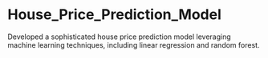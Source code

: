 # House_Price_Prediction_Model
Developed a sophisticated house price prediction model leveraging machine learning techniques, including linear regression and random forest.
